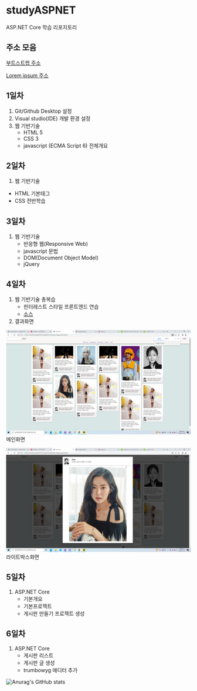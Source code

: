 # studyASPNET
ASP.NET Core 학습 리포지토리

## 주소 모음
[부트스트랩 주소](https://getbootstrap.com/)

[Lorem ipsum 주소](https://en.wikipedia.org/wiki/Lorem_ipsum)
## 1일차
1. Git/Github Desktop 설정
2. Visual studio(IDE) 개발 환경 설정
3. 웹 기반기술
   - HTML 5
   - CSS 3
   - javascript (ECMA Script 6) 전체개요
  
## 2일차
1. 웹 기반기술
 - HTML 기본태그 
 - CSS 전반학습
 
## 3일차
1. 웹 기반기술
   - 반응형 웹(Responsive Web)
   - javascript 문법
   - DOM(Document Object Model)
   - jQuery
   
## 4일차
1. 웹 기반기술 총복습
   - 핀터레스트 스타일 프론트엔드 연습
   - [소스](https://github.com/Kim-HyunSeung/studyASPNET/tree/main/Day04/FrontEndExec/Pages)
2. 결과화면


![메인화면](https://raw.githubusercontent.com/Kim-HyunSeung/studyASPNET/main/images/html_screen01.png)
메인화면

![라이트박스화면](https://raw.githubusercontent.com/Kim-HyunSeung/studyASPNET/main/images/html_screen02.png)
라이트박스화면



## 5일차
1.  ASP.NET Core
	- 기본개요
	- 기본프로젝트
	- 게시판 만들기 프로젝트 생성
  
## 6일차
1. ASP.NET Core
   - 게시판 리스트
   - 게시판 글 생성
   - trumbowyg 에디터 추가
   
   

![Anurag's GitHub stats](https://github-readme-stats.vercel.app/api?username=Kim-HyunSeung&show_icons=true&theme=radical)
